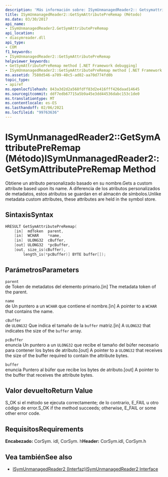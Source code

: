 ```yaml
---
description: 'Más información sobre: ISymUnmanagedReader2:: Getsymattributepreremap ((método)'
title: ISymUnmanagedReader2::GetSymAttributePreRemap (Método)
ms.date: 03/30/2017
api_name:
- ISymUnmanagedReader2.GetSymAttributePreRemap
api_location:
- diasymreader.dll
api_type:
- COM
f1_keywords:
- ISymUnmanagedReader2::GetSymAttributePreRemap
helpviewer_keywords:
- GetSymAttributePreRemap method [.NET Framework debugging]
- ISymUnmanagedReader2::GetSymAttributePreRemap method [.NET Framework debugging]
ms.assetid: 7580d546-a709-40c5-ad02-aa70d774fd0b
topic_type:
- apiref
ms.openlocfilehash: 843a3d2d2a568fdff83d2e416fff426daad14645
ms.sourcegitcommit: ddf7edb67715a5b9a45e3dd44536dabc153c1de0
ms.translationtype: MT
ms.contentlocale: es-ES
ms.lasthandoff: 02/06/2021
ms.locfileid: "99763636"
---
```

# <a name="isymunmanagedreader2getsymattributepreremap-method"></a><span data-ttu-id="262ca-103">ISymUnmanagedReader2::GetSymAttributePreRemap (Método)</span><span class="sxs-lookup"><span data-stu-id="262ca-103">ISymUnmanagedReader2::GetSymAttributePreRemap Method</span></span>

<span data-ttu-id="262ca-104">Obtiene un atributo personalizado basado en su nombre.</span><span class="sxs-lookup"><span data-stu-id="262ca-104">Gets a custom attribute based upon its name.</span></span> <span data-ttu-id="262ca-105">A diferencia de los atributos personalizados de metadatos, estos atributos se guardan en el almacén de símbolos.</span><span class="sxs-lookup"><span data-stu-id="262ca-105">Unlike metadata custom attributes, these attributes are held in the symbol store.</span></span>  
  
## <a name="syntax"></a><span data-ttu-id="262ca-106">Sintaxis</span><span class="sxs-lookup"><span data-stu-id="262ca-106">Syntax</span></span>  
  
```cpp  
HRESULT GetSymAttributePreRemap(  
    [in]  mdToken  parent,  
    [in]  WCHAR    *name,  
    [in]  ULONG32  cBuffer,  
    [out] ULONG32  *pcBuffer,  
    [out, size_is(cBuffer),  
        length_is(*pcBuffer)] BYTE buffer[]);  
```  
  
## <a name="parameters"></a><span data-ttu-id="262ca-107">Parámetros</span><span class="sxs-lookup"><span data-stu-id="262ca-107">Parameters</span></span>  

 `parent`  
 <span data-ttu-id="262ca-108">de Token de metadatos del elemento primario.</span><span class="sxs-lookup"><span data-stu-id="262ca-108">[in] The metadata token of the parent.</span></span>  
  
 `name`  
 <span data-ttu-id="262ca-109">de Un puntero a un `WCHAR` que contiene el nombre.</span><span class="sxs-lookup"><span data-stu-id="262ca-109">[in] A pointer to a `WCHAR` that contains the name.</span></span>  
  
 `cBuffer`  
 <span data-ttu-id="262ca-110">de `ULONG32` Que indica el tamaño de la `buffer` matriz.</span><span class="sxs-lookup"><span data-stu-id="262ca-110">[in] A `ULONG32` that indicates the size of the `buffer` array.</span></span>  
  
 `pcBuffer`  
 <span data-ttu-id="262ca-111">enuncia Un puntero a un `ULONG32` que recibe el tamaño del búfer necesario para contener los bytes de atributo.</span><span class="sxs-lookup"><span data-stu-id="262ca-111">[out] A pointer to a `ULONG32` that receives the size of the buffer required to contain the attribute bytes.</span></span>  
  
 `buffer`  
 <span data-ttu-id="262ca-112">enuncia Puntero al búfer que recibe los bytes de atributo.</span><span class="sxs-lookup"><span data-stu-id="262ca-112">[out] A pointer to the buffer that receives the attribute bytes.</span></span>  
  
## <a name="return-value"></a><span data-ttu-id="262ca-113">Valor devuelto</span><span class="sxs-lookup"><span data-stu-id="262ca-113">Return Value</span></span>  

 <span data-ttu-id="262ca-114">S_OK si el método se ejecuta correctamente; de lo contrario, E_FAIL u otro código de error.</span><span class="sxs-lookup"><span data-stu-id="262ca-114">S_OK if the method succeeds; otherwise, E_FAIL or some other error code.</span></span>  
  
## <a name="requirements"></a><span data-ttu-id="262ca-115">Requisitos</span><span class="sxs-lookup"><span data-stu-id="262ca-115">Requirements</span></span>  

 <span data-ttu-id="262ca-116">**Encabezado:** CorSym. idl, CorSym. h</span><span class="sxs-lookup"><span data-stu-id="262ca-116">**Header:** CorSym.idl, CorSym.h</span></span>  
  
## <a name="see-also"></a><span data-ttu-id="262ca-117">Vea también</span><span class="sxs-lookup"><span data-stu-id="262ca-117">See also</span></span>

- [<span data-ttu-id="262ca-118">ISymUnmanagedReader2 (Interfaz)</span><span class="sxs-lookup"><span data-stu-id="262ca-118">ISymUnmanagedReader2 Interface</span></span>](isymunmanagedreader2-interface.md)
